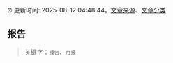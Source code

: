 :alarm_clock: 更新时间: 2025-08-12 04:48:44。[文章来源](/README.md)、[文章分类](/TAGS.md)

## 报告


> 关键字：`报告`、`月报`



